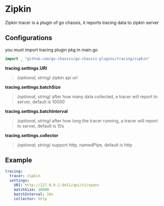 # Zipkin

Zipkin tracer is a plugin of go chassis, it reports tracing data to zipkin server

## Configurations
you must import tracing plugin pkg in main.go
```go
import _ "github.com/go-chassis/go-chassis-plugins/tracing/zipkin"
```

**tracing.settings.URI**
>  *(optional, string)* zipkin api url

**tracing.settings.batchSize**
>  *(optional, string)* after how many data collected, a tracer will report to server, default is 10000

**tracing.settings.batchInterval**
>  *(optional, string)* after how long the tracer running, a tracer will report to server, default is 10s

**tracing.settings.collector**
>  *(optional, string)* support http, namedPipe, default is http


## Example
```yaml
tracing:
  tracer: zipkin
  settings:
    URI: http://127.0.0.1:9411/api/v1/spans
    batchSize: 10000
    batchInterval: 10s
    collector: http
    
```
